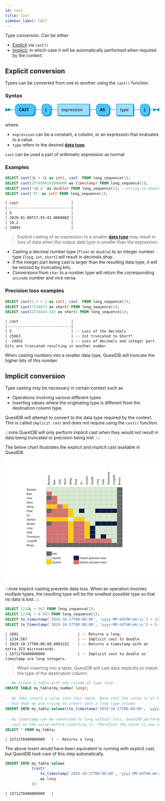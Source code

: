 ```yaml
---
id: cast
title: Cast
sidebar_label: CAST
---
```



Type conversion. Can be either 
- [Explicit](#explicit-conversion) via `cast()`  
- [Implicit](#implicit-conversion), in which case it will be automatically performed when required by the context.

## Explicit conversion

Types can be converted from one to another using the `cast()` function.

### Syntax

![cast sql syntax](/static/img/doc/diagrams/cast.svg)

where:
- `expression` can be a constant, a column, or an expression that evaluates to a value.
- `type` refers to the desired **[data type](datatypes.md)**.

`cast` can be used a part of arithmetic expression as normal

### Examples

```sql title="Queries"
SELECT cast(3L + 2L as int), cast  FROM long_sequence(1);
SELECT cast(1578506142000000 as timestamp) FROM long_sequence(1);
SELECT cast('10.2' as double) FROM long_sequence(1); --string to double
SELECT cast('行' as int) FROM long_sequence(1);
```

```shell script title="Results"
| cast                        |
|-----------------------------|
| 5                           |
| 2020-01-08T17:55:42.000000Z |
| 10.2                        |
| 34892                       |
```



> Explicit casting of an expression to a smaller **[data type](datatypes.md)** may result in loss of data
> when the output data type is smaller than the expression. 

- Casting a decimal number type (`float` or `double`) to an integer number type (`long`, `int`, `short`) 
will result in decimals drop. 
- If the integer part being cast is larger than the resulting data type, it will be resized by truncating bits.
- Conversions from `char` to a number type will return the corresponding `unicode` number and vice versa.

### Precision loss examples

```sql title="Queries"
SELECT cast(3.5 + 2 as int), cast  FROM long_sequence(1);
SELECT cast(7234623 as short) FROM long_sequence(1);
SELECT cast(2334444.323 as short) FROM long_sequence(1);
```

```shell script title="Results"
| cast                        |
|-----------------------------|
| 5                           | -- Loss of the decimals
| 25663                       | -- Int truncated to Short*
| -24852                      | -- Loss of decimals and integer part bits are truncated resulting in another number
```

When casting numbers into a smaller data type, QuestDB will truncate the higher bits of this number. 


## Implicit conversion

Type casting may be necessary in certain context such as
- Operations involving various different types
- Inserting values where the originating type is different from the destination column type.

QuestDB will attempt to convert to the data type required by the context. This is called `implicit cast` 
and does not require using the `cast()` function. 

:::note
QuestDB will only perform implicit cast
when they would not result in data being truncated or precision being lost.
:::

The below chart illustrates the explicit and implicit cast available in QuestDB.

![cast map](/static/img/doc/castmap.jpg)

:::note
Implicit casting prevents data loss. When an operation involves multiple types, the resulting type will be the smallest possible
type so that no data is lost. 
:::

```sql title="Queries"
SELECT 1234L + 567 FROM long_sequence(1);
SELECT 1234L + 0.567 FROM long_sequence(1);
SELECT to_timestamp('2019-10-17T00:00:00', 'yyyy-MM-ddTHH:mm:ss') + 323 FROM long_sequence(1);
SELECT to_timestamp('2019-10-17T00:00:00', 'yyyy-MM-ddTHH:mm:ss') + 0.323 FROM long_sequence(1);
```

```shell script title="Results"
| 1801                           | -- Returns a long.
| 1234.567                       | -- Implicit cast to double.
| 2019-10-17T00:00:00.000323Z    | -- Returns a timestamp with an extra 323 microseconds.
| 1571270400000000               | -- Implicit cast to double as timestamp are long integers.
```

> When inserting into a table, QuestDB will cast data implicitly to match the type of the destination column.

```sql title="Example"
-- We create a table with one column of type long
CREATE TABLE my_table(my_number long);

-- We then insert a value into this table. Note that the value is of timestamp type 
-- but that we are trying to insert into a long type column:
INSERT INTO my_table values((to_timestamp('2019-10-17T00:00:00', 'yyyy-MM-ddTHH:mm:ss'));

-- As timestamp can be converted to long without loss, QuestDB performs an implicit
-- cast on the value before inserting it. Therefore the value is now stored as a long:
SELECT * FROM my_table;
```


```shell script title="Result"
| 1571270400000000   | -- Returns a long.
``` 


The above insert would have been equivalent to running with explicit cast, but QuestDB took care of this step automatically.
```sql title="Example"
INSERT INTO my_table values
            (cast(
                to_timestamp('2019-10-17T00:00:00', 'yyyy-MM-ddTHH:mm:ss') 
                as long
            ))
```


```shell script title="Result"
| 1571270400000000   |
```